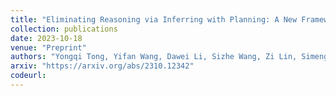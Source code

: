 ```yaml
---
title: "Eliminating Reasoning via Inferring with Planning: A New Framework to Guide LLMs' Non-linear Thinking"
collection: publications
date: 2023-10-18
venue: "Preprint"
authors: "Yongqi Tong, Yifan Wang, Dawei Li, Sizhe Wang, Zi Lin, Simeng Han, Jingbo Shang"
arxiv: "https://arxiv.org/abs/2310.12342"
codeurl:
---
```

